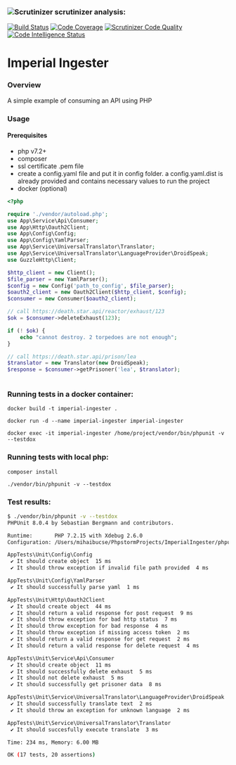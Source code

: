 ### ![](https://scrutinizer-ci.com/images/logo.png "Scrutinizer") scrutinizer analysis:

[![Build Status](https://scrutinizer-ci.com/g/mikitu/imperial-ingester/badges/build.png?b=master&s=ba3311102bbd5f74404f091eee59e9dfb1475319)](https://scrutinizer-ci.com/g/mikitu/imperial-ingester/build-status/master) [![Code Coverage](https://scrutinizer-ci.com/g/mikitu/imperial-ingester/badges/coverage.png?b=master&s=3ef75967e2b3a22e9cd37ffd02aef3d84e7389db)](https://scrutinizer-ci.com/g/mikitu/imperial-ingester/?branch=master)  [![Scrutinizer Code Quality](https://scrutinizer-ci.com/g/mikitu/imperial-ingester/badges/quality-score.png?b=master&s=8f29c4e45db52e6b4577e6a6a996f5e049329510)](https://scrutinizer-ci.com/g/mikitu/imperial-ingester/?branch=master) [![Code Intelligence Status](https://scrutinizer-ci.com/g/mikitu/imperial-ingester/badges/code-intelligence.svg?b=master&s=5f0486ccbddeafa234ac592c9d04c6d945b013b5)](https://scrutinizer-ci.com/code-intelligence)
# Imperial Ingester

### Overview
A simple example of consuming an API using PHP

 ### Usage
 #### Prerequisites
  - php v7.2+
  - composer
  - ssl certificate .pem file
  - create a config.yaml file and put it in config folder. a config.yaml.dist is already provided and contains necessary values to run the project
  - docker (optional)
 
 ```php
 <?php
 
 require './vendor/autoload.php';
 use App\Service\Api\Consumer;
 use App\Http\Oauth2Client;
 use App\Config\Config;
 use App\Config\YamlParser;
 use App\Service\UniversalTranslator\Translator;
 use App\Service\UniversalTranslator\LanguageProvider\DroidSpeak;
 use GuzzleHttp\Client;
 
 $http_client = new Client();
 $file_parser = new YamlParser();
 $config = new Config('path_to_config', $file_parser);
 $oauth2_client = new Oauth2Client($http_client, $config); 
 $consumer = new Consumer($oauth2_client);
 
 // call https://death.star.api/reactor/exhaust/123 
 $ok = $consumer->deleteExhaust(123);
 
 if (! $ok) {
     echo "cannot destroy. 2 torpedoes are not enough";
 }

 // call https://death.star.api/prison/lea
 $translator = new Translator(new DroidSpeak);
 $response = $consumer->getPrisoner('lea', $translator);
  
 ```
 ### Running tests in a docker container:
 
  `docker build -t imperial-ingester . `
  
  `docker run -d --name imperial-ingester imperial-ingester`
   
  `docker exec -it imperial-ingester /home/project/vendor/bin/phpunit -v --testdox`
  
 ### Running tests with local php:
 
  `composer install`
  
  `./vendor/bin/phpunit -v --testdox`
 
### Test results:
```bash
$ ./vendor/bin/phpunit -v --testdox    
PHPUnit 8.0.4 by Sebastian Bergmann and contributors.

Runtime:       PHP 7.2.15 with Xdebug 2.6.0
Configuration: /Users/mihaibucse/PhpstormProjects/ImperialIngester/phpunit.xml.dist

AppTests\Unit\Config\Config
 ✔ It should create object  15 ms
 ✔ It should throw exception if invalid file path provided  4 ms

AppTests\Unit\Config\YamlParser
 ✔ It should successfully parse yaml  1 ms

AppTests\Unit\Http\Oauth2Client
 ✔ It should create object  44 ms
 ✔ It should return a valid response for post request  9 ms
 ✔ It should throw exception for bad http status  7 ms
 ✔ It should throw exception for bad response  4 ms
 ✔ It should throw exception if missing access token  2 ms
 ✔ It should return a valid response for get request  2 ms
 ✔ It should return a valid response for delete request  4 ms

AppTests\Unit\Service\Api\Consumer
 ✔ It should create object  11 ms
 ✔ It should successfully delete exhaust  5 ms
 ✔ It should not delete exhaust  5 ms
 ✔ It should successfully get prisoner data  8 ms

AppTests\Unit\Service\UniversalTranslator\LanguageProvider\DroidSpeak
 ✔ It should successfully translate text  2 ms
 ✔ It should throw an exception for unknown language  2 ms

AppTests\Unit\Service\UniversalTranslator\Translator
 ✔ It should succesfully execute translate  3 ms

Time: 234 ms, Memory: 6.00 MB

OK (17 tests, 20 assertions)
```